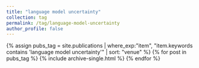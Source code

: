 ```yaml
---
title: "language model uncertainty"
collection: tag
permalink: /tag/language-model-uncertainty
author_profile: false
---
```

{% assign pubs_tag = site.publications | where_exp:"item", "item.keywords contains 'language model uncertainty'" | sort: "venue" %}
{% for post in pubs_tag %}
  {% include archive-single.html %}
{% endfor %}